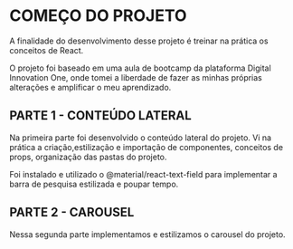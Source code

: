 # COMEÇO DO PROJETO

A finalidade do desenvolvimento desse projeto é treinar na prática os conceitos de React.

O projeto foi baseado em uma aula de bootcamp da plataforma Digital Innovation One, onde tomei a liberdade de fazer as minhas próprias alterações e amplificar o meu aprendizado.

## PARTE 1 - CONTEÚDO LATERAL

Na primeira parte foi desenvolvido o conteúdo lateral do projeto. Vi na prática a criação,estilização e importação de componentes, conceitos de props, organização das pastas do projeto.

Foi instalado e utilizado o @material/react-text-field para implementar a barra de pesquisa estilizada e poupar tempo.

## PARTE 2 - CAROUSEL

Nessa segunda parte implementamos e estilizamos o carousel do projeto.
